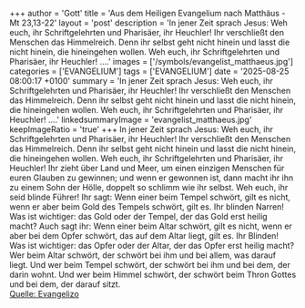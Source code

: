 +++
author = 'Gott'
title = 'Aus dem Heiligen Evangelium nach Matthäus - Mt 23,13-22'
layout = 'post'
description = 'In jener Zeit sprach Jesus: Weh euch, ihr Schriftgelehrten und Pharisäer, ihr Heuchler! Ihr verschließt den Menschen das Himmelreich. Denn ihr selbst geht nicht hinein und lasst die nicht hinein, die hineingehen wollen. Weh euch, ihr Schriftgelehrten und Pharisäer, ihr Heuchler! ....'
images = ['/symbols/evangelist_matthaeus.jpg']
categories = ['EVANGELIUM']
tags = ['EVANGELIUM']
date = '2025-08-25 08:00:17 +0100'
summary = 'In jener Zeit sprach Jesus: Weh euch, ihr Schriftgelehrten und Pharisäer, ihr Heuchler! Ihr verschließt den Menschen das Himmelreich. Denn ihr selbst geht nicht hinein und lasst die nicht hinein, die hineingehen wollen. Weh euch, ihr Schriftgelehrten und Pharisäer, ihr Heuchler! ....'
linkedsummaryImage = 'evangelist_matthaeus.jpg'
keepImageRatio = 'true'
+++
In jener Zeit sprach Jesus: Weh euch, ihr Schriftgelehrten und Pharisäer, ihr Heuchler! Ihr verschließt den Menschen das Himmelreich. Denn ihr selbst geht nicht hinein und lasst die nicht hinein, die hineingehen wollen.
Weh euch, ihr Schriftgelehrten und Pharisäer, ihr Heuchler!
Ihr zieht über Land und Meer, um einen einzigen Menschen für euren Glauben zu gewinnen; und wenn er gewonnen ist, dann macht ihr ihn zu einem Sohn der Hölle, doppelt so schlimm wie ihr selbst.<!--more-->
Weh euch, ihr seid blinde Führer! Ihr sagt: Wenn einer beim Tempel schwört, gilt es nicht, wenn er aber beim Gold des Tempels schwört, gilt es.
Ihr blinden Narren! Was ist wichtiger: das Gold oder der Tempel, der das Gold erst heilig macht?
Auch sagt ihr: Wenn einer beim Altar schwört, gilt es nicht, wenn er aber bei dem Opfer schwört, das auf dem Altar liegt, gilt es.
Ihr Blinden! Was ist wichtiger: das Opfer oder der Altar, der das Opfer erst heilig macht?
Wer beim Altar schwört, der schwört bei ihm und bei allem, was darauf liegt.
Und wer beim Tempel schwört, der schwört bei ihm und bei dem, der darin wohnt.
Und wer beim Himmel schwört, der schwört beim Thron Gottes und bei dem, der darauf sitzt.<br> [Quelle: Evangelizo](https://evangeliumtagfuertag.org/DE/gospel)